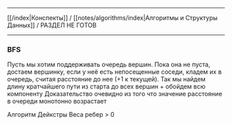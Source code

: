 
--- 

[[/index|Конспекты]] / [[notes/algorithms/index|Алгоритмы и Структуры Данных]] / РАЗДЕЛ НЕ ГОТОВ

---
### BFS
Пусть мы хотим поддерживать очередь вершин. Пока она не пуста, достаем вершинку, если у неё есть непосещенные соседи, кладем их в очередь, считая расстояние до нее (+1 к текущей).
Так мы найдем длину кратчайшего пути из старта до всех вершин + обойдем всю компоненту
Доказательство очевидно из того что значение расстояние в очереди монотонно возрастает

Алгоритм Дейкстры
Веса ребер > 0
